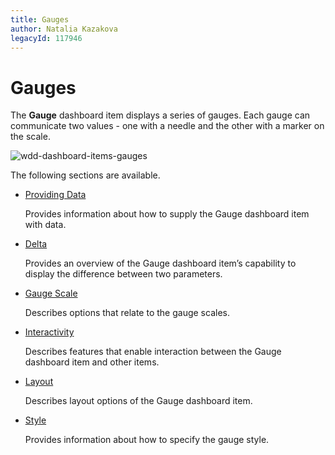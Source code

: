 ```yaml
---
title: Gauges
author: Natalia Kazakova
legacyId: 117946
---
```

# Gauges
The **Gauge** dashboard item displays a series of gauges. Each gauge can communicate two values - one with a needle and the other with a marker on the scale.

![wdd-dashboard-items-gauges](../../../images/img125120.png)

The following sections are available.
* [Providing Data](gauges/providing-data.md)
	
	Provides information about how to supply the Gauge dashboard item with data.
* [Delta](gauges/delta.md)
	
	Provides an overview of the Gauge dashboard item’s capability to display the difference between two parameters.
* [Gauge Scale](gauges/gauge-scale.md)
	
	Describes options that relate to the gauge scales.
* [Interactivity](gauges/interactivity.md)
	
	Describes features that enable interaction between the Gauge dashboard item and other items.
* [Layout](gauges/layout.md)
	
	Describes layout options of the Gauge dashboard item.
* [Style](gauges/style.md)
	
	Provides information about how to specify the gauge style.
